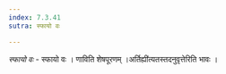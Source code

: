```yaml
---
index: 7.3.41
sutra: स्फायो वः

---
```

_स्फायो वः_ - स्फायो वः । णाविति शेषपूरणम् ।अर्तिह्यी॑त्यतस्तदनुवृत्तेरिति भावः । 
